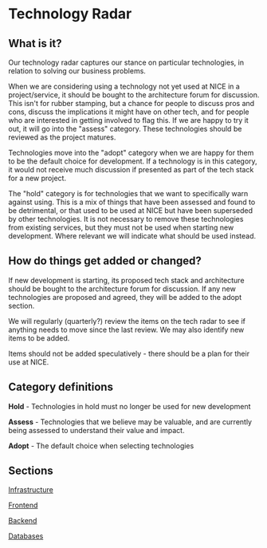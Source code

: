 # Technology Radar

## What is it?
Our technology radar captures our stance on particular technologies, in relation to solving our business problems.

When we are considering using a technology not yet used at NICE in a project/service, it should be bought to the architecture forum for discussion. This isn't for rubber stamping, but a chance for people to discuss pros and cons, discuss the implications it might have on other tech, and for people who are interested in getting involved to flag this. If we are happy to try it out, it will go into the "assess" category. These technologies should be reviewed as the project matures. 

Technologies move into the "adopt" category when we are happy for them to be the default choice for development. If a technology is in this category, it would not receive much discussion if presented as part of the tech stack for a new project.

The "hold" category is for technologies that we want to specifically warn against using. This is a mix of things that have been assessed and found to be detrimental, or that used to be used at NICE but have been superseded by other technologies. It is not necessary to remove these technologies from existing services, but they must not be used when starting new development. Where relevant we will indicate what should be used instead.

## How do things get added or changed?
If new development is starting, its proposed tech stack and architecture should be bought to the architecture forum for discussion. If any new technologies are proposed and agreed, they will be added to the adopt section.

We will regularly (quarterly?) review the items on the tech radar to see if anything needs to move since the last review. We may also identify new items to be added.

Items should not be added speculatively - there should be a plan for their use at NICE.

## Category definitions
**Hold** - Technologies in hold must no longer be used for new development

**Assess**  - Technologies that we believe may be valuable, and are currently being assessed to understand their value and impact.

**Adopt** - The default choice when selecting technologies

## Sections
[Infrastructure](/infrastructure.md)

[Frontend](/frontend.md)

[Backend](/backend.md)

[Databases](/databases.md)






